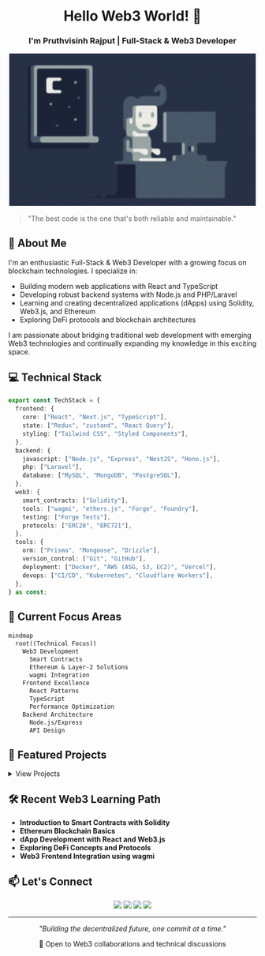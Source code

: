<div align="center">
    <h1>Hello Web3 World! 👋</h1>
    <h3>I'm Pruthvisinh Rajput | Full-Stack & Web3 Developer</h3>
</div>

<div align="center">
    <img src="https://raw.githubusercontent.com/AVS1508/AVS1508/master/assets/Night-Coding.gif" width="500">
</div>

> "The best code is the one that's both reliable and maintainable."

## 🧰 About Me

I'm an enthusiastic Full-Stack & Web3 Developer with a growing focus on blockchain technologies. I specialize in:

- Building modern web applications with React and TypeScript
- Developing robust backend systems with Node.js and PHP/Laravel
- Learning and creating decentralized applications (dApps) using Solidity, Web3.js, and Ethereum
- Exploring DeFi protocols and blockchain architectures

I am passionate about bridging traditional web development with emerging Web3 technologies and continually expanding my knowledge in this exciting space.

## 💻 Technical Stack

```typescript
export const TechStack = {
  frontend: {
    core: ["React", "Next.js", "TypeScript"],
    state: ["Redux", "zustand", "React Query"],
    styling: ["Tailwind CSS", "Styled Components"],
  },
  backend: {
    javascript: ["Node.js", "Express", "NestJS", "Hono.js"],
    php: ["Laravel"],
    database: ["MySQL", "MongoDB", "PostgreSQL"],
  },
  web3: {
    smart_contracts: ["Solidity"],
    tools: ["wagmi", "ethers.js", "Forge", "Foundry"],
    testing: ["Forge Tests"],
    protocols: ["ERC20", "ERC721"],
  },
  tools: {
    orm: ["Prisma", "Mongoose", "Drizzle"],
    version_control: ["Git", "GitHub"],
    deployment: ["Docker", "AWS (ASG, S3, EC2)", "Vercel"],
    devops: ["CI/CD", "Kubernetes", "Cloudflare Workers"],
  },
} as const;
```

## 🎯 Current Focus Areas

```mermaid
mindmap
  root((Technical Focus))
    Web3 Development
      Smart Contracts
      Ethereum & Layer-2 Solutions
      wagmi Integration
    Frontend Excellence
      React Patterns
      TypeScript
      Performance Optimization
    Backend Architecture
      Node.js/Express
      API Design
```

## 🌟 Featured Projects

<details>
<summary>View Projects</summary>

### 🔗 Web3 Ventures (Learning Phase)

- **Learning Smart Contracts**: Exploring Solidity and developing simple smart contracts.
- **Building dApps**: Learning how to interact with the blockchain using Web3.js and building basic decentralized applications.
- **Exploring Ethereum**: Familiarizing myself with Ethereum-based development and blockchain integration.

### 🚀 Full-Stack Applications

- **React/TypeScript Applications**: Developing full-stack applications with a focus on performance and scalability.
- **Node.js Backend Systems**: Building robust APIs with Node.js and Express.
- **Laravel Solutions**: Developing full-stack solutions using Laravel for the backend.

### 🔧 Development Tools
- **AWS Services**: Working with AWS Auto Scaling Groups (ASG), S3 for storage, EC2 instances for compute.
- **Cloudflare Workers**: Building serverless applications with Cloudflare Workers.
- **CI/CD**: Implementing continuous integration and deployment pipelines with GitHub Actions and Jenkins.
- **Kubernetes**: Familiar with Kubernetes concepts for container orchestration and scaling.


</details>

## 🛠️ Recent Web3 Learning Path

- **Introduction to Smart Contracts with Solidity**
- **Ethereum Blockchain Basics**
- **dApp Development with React and Web3.js**
- **Exploring DeFi Concepts and Protocols**
- **Web3 Frontend Integration using wagmi**

## 📫 Let's Connect

<div align="center">

[<img src="https://img.shields.io/badge/Portfolio-impruthvi.me-blue?style=for-the-badge&logo=google-chrome&logoColor=white"/>](https://impruthvi.me)
[<img src="https://img.shields.io/badge/LinkedIn-Connect-blue?style=for-the-badge&logo=linkedin&logoColor=white"/>](https://www.linkedin.com/in/pruthvisinh-rajput-9a4711194/)
[<img src="https://img.shields.io/badge/Twitter-Follow-black?style=for-the-badge&logo=x&logoColor=white"/>](https://twitter.com/impruthvi13)
[<img src="https://img.shields.io/badge/Email-Contact-red?style=for-the-badge&logo=gmail&logoColor=white"/>](mailto:pruthvirajput97@gmail.com)

</div>

---

<div align="center">
    
*"Building the decentralized future, one commit at a time."*
    
📍 Open to Web3 collaborations and technical discussions
    
</div>
